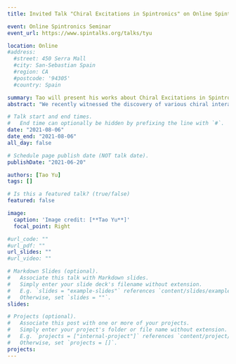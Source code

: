 ```yaml
---
title: Invited Talk "Chiral Excitations in Spintronics" on Online Spintronics Seminar, August 6th (2021)

event: Online Spintronics Seminar
event_url: https://www.spintalks.org/talks/tyu

location: Online
#address:
  #street: 450 Serra Mall
  #city: San-Sebastian Spain
  #region: CA
  #postcode: '94305'
  #country: Spain

summary: Tao will present his works about Chiral Excitations in Spintronics on Online Spintronics Seminar. Recorded video will be available online.
abstract: "We recently witnessed the discovery of various chiral interactions between magnetic, phononic, electronic, and photonic excitations in spintronics that mediate the excitation of quasiparticles into a single direction, leading to phenomena such as chiral spin and phonon pumping, chiral spin Seebeck, magnonic skin, magnon trap, magnon Doppler, and spin diode effects. Intriguing analogies with electric counterparts in the nano-optics and plasmonics exists. In this talk, I will present a unified electrodynamic picture for dynamical chirality in spintronics and compare it with that in nano-optics and plasmonics. Based on the general theory, I subsequently review the theoretical progress and experimental evidence of chiral interaction between various excitations in magnetic, photonic, electronic, and phononic nanostructures at GHz time scales."

# Talk start and end times.
#   End time can optionally be hidden by prefixing the line with `#`.
date: "2021-08-06"
date_end: "2021-08-06"
all_day: false

# Schedule page publish date (NOT talk date).
publishDate: "2021-06-20"

authors: [Tao Yu] 
tags: []

# Is this a featured talk? (true/false)
featured: false

image:
  caption: 'Image credit: [**Tao Yu**]'
  focal_point: Right

#url_code: ""
#url_pdf: ""
url_slides: ""
#url_video: ""

# Markdown Slides (optional).
#   Associate this talk with Markdown slides.
#   Simply enter your slide deck's filename without extension.
#   E.g. `slides = "example-slides"` references `content/slides/example-slides.md`.
#   Otherwise, set `slides = ""`.
slides:

# Projects (optional).
#   Associate this post with one or more of your projects.
#   Simply enter your project's folder or file name without extension.
#   E.g. `projects = ["internal-project"]` references `content/project/deep-learning/index.md`.
#   Otherwise, set `projects = []`.
projects:
---
```




